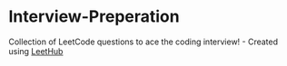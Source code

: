 # Interview-Preperation
Collection of LeetCode questions to ace the coding interview! - Created using [LeetHub](https://github.com/QasimWani/LeetHub)
